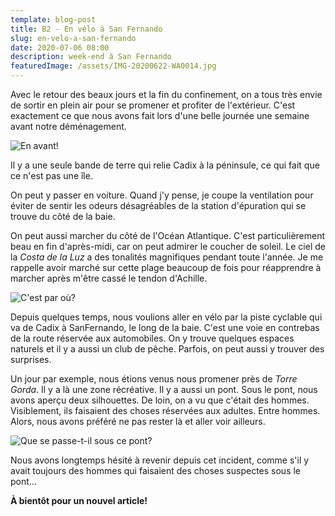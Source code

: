 ```yaml
---
template: blog-post
title: B2 - En vélo à San Fernando
slug: en-velo-a-san-fernando
date: 2020-07-06 08:00
description: week-end à San Fernando
featuredImage: /assets/IMG-20200622-WA0014.jpg
---
```

Avec le retour des beaux jours et la fin du confinement, on a tous très envie de sortir en plein air pour se promener et profiter de l'extérieur. C'est exactement ce que nous avons fait lors d'une belle journée une semaine avant notre déménagement.

![](/assets/IMG-20200622-WA0016.jpg "En avant!")

Il y a une seule bande de terre qui relie Cadix à la péninsule, ce qui fait que ce n'est pas une île. 

On peut y passer en voiture. Quand j'y pense, je coupe la ventilation pour éviter de sentir les odeurs désagréables de la station d'épuration qui se trouve du côté de la baie.

On peut aussi marcher du côté de l'Océan Atlantique. C'est particulièrement beau en fin d'après-midi, car on peut admirer le coucher de soleil. Le ciel de la *Costa de la Luz* a des tonalités magnifiques pendant toute l'année. Je me rappelle avoir marché sur cette plage beaucoup de fois pour réapprendre à marcher après m'être cassé le tendon d'Achille.

![](/assets/IMG-20200622-WA0009.jpg "C'est par où?")

Depuis quelques temps, nous voulions aller en vélo par la piste cyclable qui va de Cadix à SanFernando, le long de la baie. C'est une voie en contrebas de la route réservée aux automobiles. On y trouve quelques espaces naturels et il y a aussi un club de pêche. Parfois, on peut aussi y trouver des surprises.

Un jour par exemple, nous étions venus nous promener près de *Torre Gorda*. Il y a là une zone récréative. Il y a aussi un pont. Sous le pont, nous avons aperçu deux silhouettes. De loin, on a vu que c'était des hommes. Visiblement, ils faisaient des choses réservées aux adultes. Entre hommes. Alors, nous avons préféré ne pas rester là et aller voir ailleurs.

![](/assets/IMG-20200622-WA0013.jpg "Que se passe-t-il sous ce pont?")

Nous avons longtemps hésité à revenir depuis cet incident, comme s'il y avait toujours des hommes qui faisaient des choses suspectes sous le pont...

**À bientôt pour un nouvel article!**